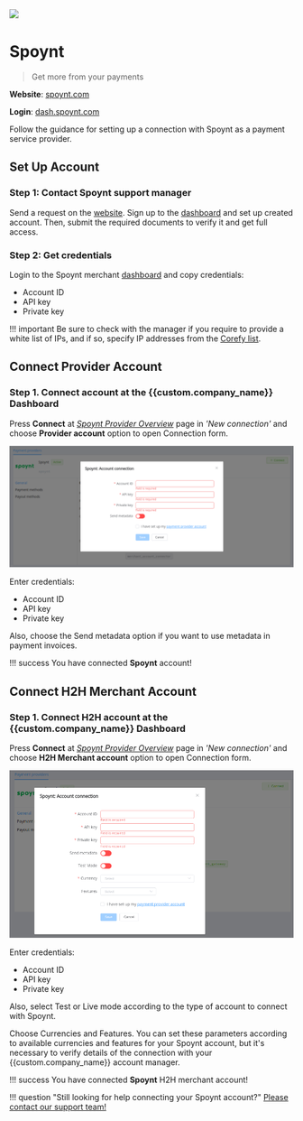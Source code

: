 <img src="https://static.openfintech.io/payment_providers/spoynt/logo.svg?w=400" width="400px" >

# Spoynt

> Get more from your payments

**Website**: [spoynt.com](https://spoynt.com/)

**Login**: [dash.spoynt.com](https://dash.spoynt.com/login?)

Follow the guidance for setting up a connection with Spoynt as a payment service provider.

## Set Up Account

### Step 1: Contact Spoynt support manager

Send a request on the [website](https://spoynt.com/). Sign up to the [dashboard](https://dash.spoynt.com/register) and set up created account. Then, submit the required documents to verify it and get full access.

### Step 2: Get credentials

Login to the Spoynt merchant [dashboard](https://dash.spoynt.com/login) and copy credentials:

* Account ID
* API key
* Private key

!!! important
    Be sure to check with the manager if you require to provide a white list of IPs, and if so, specify IP addresses from the [Corefy list](/integration/ips/).

## Connect Provider Account

### Step 1. Connect account at the {{custom.company_name}} Dashboard

Press **Connect** at [*Spoynt Provider Overview*]({{custom.dashboard_base_url}}connect-directory/payment-providers/spoynt/general) page in *'New connection'* and choose **Provider account** option to open Connection form.

![Connect](images/provider-account.png)

Enter credentials:

* Account ID
* API key
* Private key

Also, choose the Send metadata option if you want to use metadata in payment invoices.

!!! success
    You have connected **Spoynt** account!

## Connect H2H Merchant Account

### Step 1. Connect H2H account at the {{custom.company_name}} Dashboard

Press **Connect** at [*Spoynt Provider Overview*]({{custom.dashboard_base_url}}connect-directory/payment-providers/spoynt/general) page in *'New connection'* and choose **H2H Merchant account** option to open Connection form.

![Connect](images/h2h-merchant-account.png)

Enter credentials:

* Account ID
* API key
* Private key

Also, select Test or Live mode according to the type of account to connect with Spoynt.

Choose Currencies and Features. You can set these parameters according to available currencies and features for your Spoynt account, but it's necessary to verify details of the connection with your {{custom.company_name}} account manager.

!!! success
    You have connected **Spoynt** H2H merchant account!

!!! question "Still looking for help connecting your Spoynt account?"
    <!--email_off-->[Please contact our support team!](mailto:{{custom.support_email}})<!--/email_off-->
